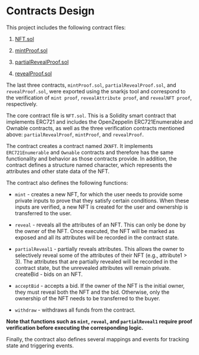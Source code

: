 # Contracts Design

This project includes the following contract files:

1. [NFT.sol](https://github.com/kevinz917/zk-NFT/blob/main/contracts/NFT.sol)

2. [mintProof.sol](https://github.com/kevinz917/zk-NFT/blob/main/contracts/mintProof.sol)

3. [partialRevealProof.sol](https://github.com/kevinz917/zk-NFT/blob/main/contracts/partialRevealProof.sol)

4. [revealProof.sol](https://github.com/kevinz917/zk-NFT/blob/main/contracts/revealProof.sol)

The last three contracts, `mintProof.sol`, `partialRevealProof.sol`, and `revealProof.sol`, were exported using the snarkjs tool and correspond to the verification of `mint proof`, `revealAttribute proof`, and `revealNFT proof`, respectively.

The core contract file is `NFT.sol`. This is a Solidity smart contract that implements ERC721 and includes the OpenZeppelin ERC721Enumerable and Ownable contracts, as well as the three verification contracts mentioned above: `partialRevealProof`, `mintProof`, and `revealProof`.

The contract creates a contract named `ZKNFT`. It implements `ERC721Enumerable` and `Ownable` contracts and therefore has the same functionality and behavior as those contracts provide. In addition, the contract defines a structure named character, which represents the attributes and other state data of the NFT.

The contract also defines the following functions:

* `mint` - creates a new NFT, for which the user needs to provide some private inputs to prove that they satisfy certain conditions. When these inputs are verified, a new NFT is created for the user and ownership is transferred to the user.
* `reveal` - reveals all the attributes of an NFT. This can only be done by the owner of the NFT. Once executed, the NFT will be marked as exposed and all its attributes will be recorded in the contract state.

* `partialReveal1` - partially reveals attributes. This allows the owner to selectively reveal some of the attributes of their NFT (e.g., attribute1 > 3). The attributes that are partially revealed will be recorded in the contract state, but the unrevealed attributes will remain private.
createBid - bids on an NFT.

* `acceptBid` - accepts a bid. If the owner of the NFT is the initial owner, they must reveal both the NFT and the bid. Otherwise, only the ownership of the NFT needs to be transferred to the buyer.

* `withdraw` - withdraws all funds from the contract.

**Note that functions such as `mint`, `reveal`, and `partialReveal1` require proof verification before executing the corresponding logic.**

Finally, the contract also defines several mappings and events for tracking state and triggering events.